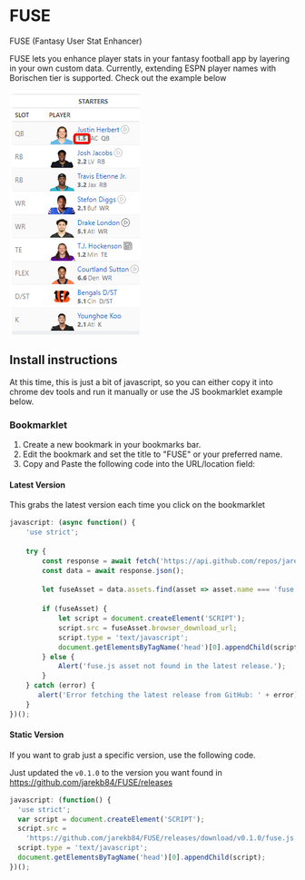 # FUSE
FUSE (Fantasy User Stat Enhancer)

FUSE lets you enhance player stats in your fantasy football app by layering in your own custom data. Currently, extending ESPN player names with Borischen tier is supported. Check out the example below

![Alt text here](assets/espn_team_overview.png)


## Install instructions 

At this time, this is just a bit of javascript, so you can either copy it into chrome dev tools and run it manually or use the JS bookmarklet example below.

### Bookmarklet

1. Create a new bookmark in your bookmarks bar.
2. Edit the bookmark and set the title to "FUSE" or your preferred name.
3. Copy and Paste the following code into the URL/location field:


#### Latest Version
This grabs the latest version each time you click on the bookmarklet

```javascript
javascript: (async function() {
    'use strict';

    try {
        const response = await fetch('https://api.github.com/repos/jarekb84/FUSE/releases/latest');
        const data = await response.json();    
            
        let fuseAsset = data.assets.find(asset => asset.name === 'fuse.js');    
    
        if (fuseAsset) {        
            let script = document.createElement('SCRIPT');
            script.src = fuseAsset.browser_download_url;
            script.type = 'text/javascript';
            document.getElementsByTagName('head')[0].appendChild(script);
        } else {
            Alert('fuse.js asset not found in the latest release.');
        }
    } catch (error) {
       alert('Error fetching the latest release from GitHub: ' + error)
    }
})();
```

#### Static Version
If you want to grab just a specific version, use the following code.

Just updated the `v0.1.0` to the version you want found in https://github.com/jarekb84/FUSE/releases

```javascript
javascript: (function() {
  'use strict';
  var script = document.createElement('SCRIPT');
  script.src =
    'https://github.com/jarekb84/FUSE/releases/download/v0.1.0/fuse.js';
  script.type = 'text/javascript';  
  document.getElementsByTagName('head')[0].appendChild(script);
})();
```

